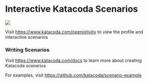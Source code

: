 # Interactive Katacoda Scenarios

[![](http://shields.katacoda.com/katacoda/openiotivity/count.svg)](https://www.katacoda.com/openiotivity "Get your profile on Katacoda.com")

Visit https://www.katacoda.com/openiotivity to view the profile and interactive scenarios

### Writing Scenarios
Visit https://www.katacoda.com/docs to learn more about creating Katacoda scenarios

For examples, visit https://github.com/katacoda/scenario-example
